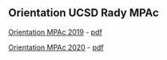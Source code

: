 
## Orientation UCSD Rady MPAc

[Orientation MPAc 2019](https://teaching.mariomilone.org/orientation_mpac/big_data_and_co/pres-2019.html) - [pdf](https://teaching.mariomilone.org/orientation_mpac/big_data_and_co/Big_Data_and_Co-2019.pdf)

[Orientation MPAc 2020](https://teaching.mariomilone.org/orientation_mpac/big_data_and_co/pres-2020.html) - [pdf](https://teaching.mariomilone.org/orientation_mpac/big_data_and_co/Big_Data_and_Co-2020.pdf)

